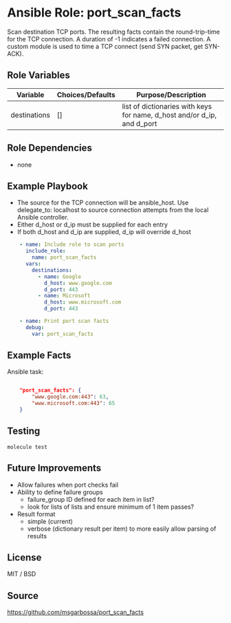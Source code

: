 # Ansible Role: port_scan_facts

Scan destination TCP ports.  The resulting facts contain the round-trip-time for the TCP connection.  A duration of -1 indicates a failed connection.  A custom module is used to time a TCP connect (send SYN packet, get SYN-ACK).

## Role Variables

| Variable                | Choices/Defaults | Purpose/Description                                                                     |
| ----------------------- | ---------------- | --------------------------------------------------------------------------------------- |
| destinations            | []               | list of dictionaries with keys for name, d_host and/or d_ip, and d_port                  |

## Role Dependencies

- none

## Example Playbook

- The source for the TCP connection will be ansible_host.  Use delegate_to: localhost to source connection attempts from the local Ansible controller.
- Either d_host or d_ip must be supplied for each entry
- If both d_host and d_ip are supplied, d_ip will override d_host

```yaml
    - name: Include role to scan ports
      include_role:
        name: port_scan_facts
      vars:
        destinations:
          - name: Google
            d_host: www.google.com
            d_port: 443
          - name: Microsoft
            d_host: www.microsoft.com
            d_port: 443

    - name: Print port scan facts
      debug:
        var: port_scan_facts
```

## Example Facts

Ansible task:

```json

    "port_scan_facts": {
        "www.google.com:443": 63,
        "www.microsoft.com:443": 65
    }
```

## Testing

```
molecule test
```

## Future Improvements

- Allow failures when port checks fail
- Ability to define failure groups
  - failure_group ID defined for each item in list?
  - look for lists of lists and ensure minimum of 1 item passes?
- Result format
  - simple (current)
  - verbose (dictionary result per item) to more easily allow parsing of results

## License

MIT / BSD

## Source

https://github.com/msgarbossa/port_scan_facts

